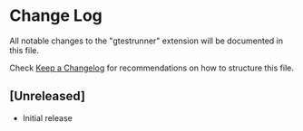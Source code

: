 # Change Log
All notable changes to the "gtestrunner" extension will be documented in this file.

Check [Keep a Changelog](http://keepachangelog.com/) for recommendations on how to structure this file.

## [Unreleased]
- Initial release